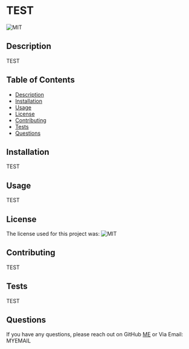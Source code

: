# TEST

  ![MIT](https://img.shields.io/badge/License-MIT-lightblue.svg)

  ## Description
  TEST

  ## Table of Contents
  
  - [Description](#description)
  - [Installation](#installation)
  - [Usage](#usage)
  - [License](#license)
  - [Contributing](#contributing)
  - [Tests](#tests)
  - [Questions](#questions)

  ## Installation
  TEST

  ## Usage
  TEST

  ## License
  The license used for this project was: ![MIT](https://opensource.org/licenses/MIT)

  ## Contributing
  TEST

  ## Tests
  TEST

  ## Questions
  If you have any questions, please reach out on GitHub
  [ME](https://github.com/ME)
  or Via Email:
  MYEMAIL

